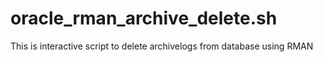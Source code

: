 # oracle_rman_archive_delete.sh
This is interactive script to delete archivelogs from database using RMAN
